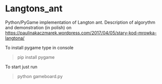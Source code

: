 # Langtons_ant

Python/PyGame implementation of Langton ant.
Description of algorythm and demonstration (in polish) on https://paulinakaczmarek.wordpress.com/2017/04/05/stary-kod-mrowka-langtona/

To install pygame type in console

> pip install pygame

To start just run 

> python gameboard.py
